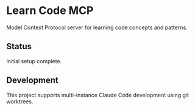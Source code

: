 # Learn Code MCP

Model Context Protocol server for learning code concepts and patterns.

## Status
Initial setup complete.

## Development
This project supports multi-instance Claude Code development using git worktrees.